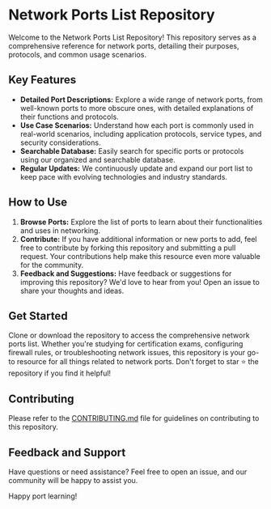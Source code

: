 # Network Ports List Repository

Welcome to the Network Ports List Repository! This repository serves as a comprehensive reference for network ports, detailing their purposes, protocols, and common usage scenarios.

## Key Features
- **Detailed Port Descriptions:** Explore a wide range of network ports, from well-known ports to more obscure ones, with detailed explanations of their functions and protocols.
- **Use Case Scenarios:** Understand how each port is commonly used in real-world scenarios, including application protocols, service types, and security considerations.
- **Searchable Database:** Easily search for specific ports or protocols using our organized and searchable database.
- **Regular Updates:** We continuously update and expand our port list to keep pace with evolving technologies and industry standards.
## How to Use
1. **Browse Ports:** Explore the list of ports to learn about their functionalities and uses in networking.
2. **Contribute:** If you have additional information or new ports to add, feel free to contribute by forking this repository and submitting a pull request. Your contributions help make this resource even more valuable for the community.
3. **Feedback and Suggestions:** Have feedback or suggestions for improving this repository? We'd love to hear from you! Open an issue to share your thoughts and ideas.

## Get Started
Clone or download the repository to access the comprehensive network ports list. Whether you're studying for certification exams, configuring firewall rules, or troubleshooting network issues, this repository is your go-to resource for all things related to network ports.
Don't forget to star :star: the repository if you find it helpful!

## Contributing
Please refer to the [CONTRIBUTING.md](link-to-CONTRIBUTING.md) file for guidelines on contributing to this repository.

## Feedback and Support
Have questions or need assistance? Feel free to open an issue, and our community will be happy to assist you.

Happy port learning!
